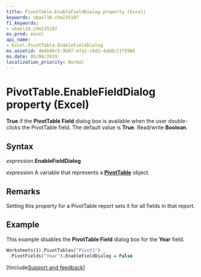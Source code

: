 ```yaml
---
title: PivotTable.EnableFieldDialog property (Excel)
keywords: vbaxl10.chm235107
f1_keywords:
- vbaxl10.chm235107
ms.prod: excel
api_name:
- Excel.PivotTable.EnableFieldDialog
ms.assetid: 4b6b4bc5-9b87-efa2-c6d1-4ab0c11f5966
ms.date: 05/08/2019
localization_priority: Normal
---
```



# PivotTable.EnableFieldDialog property (Excel)

**True** if the **PivotTable Field** dialog box is available when the user double-clicks the PivotTable field. The default value is **True**. Read/write **Boolean**.


## Syntax

_expression_.**EnableFieldDialog**

_expression_ A variable that represents a **[PivotTable](Excel.PivotTable.md)** object.


## Remarks

Setting this property for a PivotTable report sets it for all fields in that report.


## Example

This example disables the **PivotTable Field** dialog box for the **Year** field.

```vb
Worksheets(1).PivotTables("Pivot1") _ 
 .PivotFields("Year").EnableFieldDialog = False
```




[!include[Support and feedback](~/includes/feedback-boilerplate.md)]
